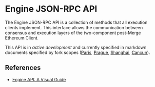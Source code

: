 # Engine JSON-RPC API

The Engine JSON-RPC API is a collection of methods that all execution clients implement.
This interface allows the communication between consensus and execution layers of the two-component post-Merge Ethereum Client.

This API is in *active development* and currently specified in markdown documents specified by fork scopes ([Paris](./paris.md), [Prague](./prague.md), [Shanghai](./shanghai.md), [Cancun](./cancun.md)).

## References
* [Engine API: A Visual Guide](https://hackmd.io/@danielrachi/engine_api)
